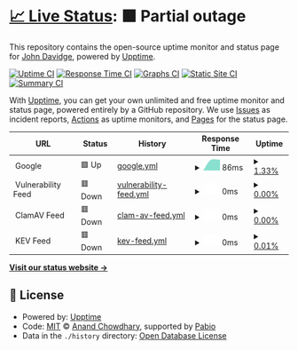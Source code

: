 # [📈 Live Status](https://johndavidge.github.io/status-page): <!--live status--> **🟧 Partial outage**

This repository contains the open-source uptime monitor and status page for [John Davidge](https://johndavidge.github.io/status-page), powered by [Upptime](https://github.com/upptime/upptime).

[![Uptime CI](https://github.com/johndavidge/status-page/workflows/Uptime%20CI/badge.svg)](https://github.com/johndavidge/status-page/actions?query=workflow%3A%22Uptime+CI%22)
[![Response Time CI](https://github.com/johndavidge/status-page/workflows/Response%20Time%20CI/badge.svg)](https://github.com/johndavidge/status-page/actions?query=workflow%3A%22Response+Time+CI%22)
[![Graphs CI](https://github.com/johndavidge/status-page/workflows/Graphs%20CI/badge.svg)](https://github.com/johndavidge/status-page/actions?query=workflow%3A%22Graphs+CI%22)
[![Static Site CI](https://github.com/johndavidge/status-page/workflows/Static%20Site%20CI/badge.svg)](https://github.com/johndavidge/status-page/actions?query=workflow%3A%22Static+Site+CI%22)
[![Summary CI](https://github.com/johndavidge/status-page/workflows/Summary%20CI/badge.svg)](https://github.com/johndavidge/status-page/actions?query=workflow%3A%22Summary+CI%22)

With [Upptime](https://upptime.js.org), you can get your own unlimited and free uptime monitor and status page, powered entirely by a GitHub repository. We use [Issues](https://github.com/johndavidge/status-page/issues) as incident reports, [Actions](https://github.com/johndavidge/status-page/actions) as uptime monitors, and [Pages](https://johndavidge.github.io/status-page) for the status page.

<!--start: status pages-->
<!-- This summary is generated by Upptime (https://github.com/upptime/upptime) -->
<!-- Do not edit this manually, your changes will be overwritten -->
<!-- prettier-ignore -->
| URL | Status | History | Response Time | Uptime |
| --- | ------ | ------- | ------------- | ------ |
| <img alt="" src="https://icons.duckduckgo.com/ip3/null.ico" height="13"> Google | 🟩 Up | [google.yml](https://github.com/johndavidge/status-page/commits/HEAD/history/google.yml) | <details><summary><img alt="Response time graph" src="./graphs/google/response-time-week.png" height="20"> 86ms</summary><br><a href="https://johndavidge.github.io/status-page/history/google"><img alt="Response time 86" src="https://img.shields.io/endpoint?url=https%3A%2F%2Fraw.githubusercontent.com%2Fjohndavidge%2Fstatus-page%2FHEAD%2Fapi%2Fgoogle%2Fresponse-time.json"></a><br><a href="https://johndavidge.github.io/status-page/history/google"><img alt="24-hour response time 86" src="https://img.shields.io/endpoint?url=https%3A%2F%2Fraw.githubusercontent.com%2Fjohndavidge%2Fstatus-page%2FHEAD%2Fapi%2Fgoogle%2Fresponse-time-day.json"></a><br><a href="https://johndavidge.github.io/status-page/history/google"><img alt="7-day response time 86" src="https://img.shields.io/endpoint?url=https%3A%2F%2Fraw.githubusercontent.com%2Fjohndavidge%2Fstatus-page%2FHEAD%2Fapi%2Fgoogle%2Fresponse-time-week.json"></a><br><a href="https://johndavidge.github.io/status-page/history/google"><img alt="30-day response time 86" src="https://img.shields.io/endpoint?url=https%3A%2F%2Fraw.githubusercontent.com%2Fjohndavidge%2Fstatus-page%2FHEAD%2Fapi%2Fgoogle%2Fresponse-time-month.json"></a><br><a href="https://johndavidge.github.io/status-page/history/google"><img alt="1-year response time 86" src="https://img.shields.io/endpoint?url=https%3A%2F%2Fraw.githubusercontent.com%2Fjohndavidge%2Fstatus-page%2FHEAD%2Fapi%2Fgoogle%2Fresponse-time-year.json"></a></details> | <details><summary><a href="https://johndavidge.github.io/status-page/history/google">1.33%</a></summary><a href="https://johndavidge.github.io/status-page/history/google"><img alt="All-time uptime 1.33%" src="https://img.shields.io/endpoint?url=https%3A%2F%2Fraw.githubusercontent.com%2Fjohndavidge%2Fstatus-page%2FHEAD%2Fapi%2Fgoogle%2Fuptime.json"></a><br><a href="https://johndavidge.github.io/status-page/history/google"><img alt="24-hour uptime 1.33%" src="https://img.shields.io/endpoint?url=https%3A%2F%2Fraw.githubusercontent.com%2Fjohndavidge%2Fstatus-page%2FHEAD%2Fapi%2Fgoogle%2Fuptime-day.json"></a><br><a href="https://johndavidge.github.io/status-page/history/google"><img alt="7-day uptime 1.33%" src="https://img.shields.io/endpoint?url=https%3A%2F%2Fraw.githubusercontent.com%2Fjohndavidge%2Fstatus-page%2FHEAD%2Fapi%2Fgoogle%2Fuptime-week.json"></a><br><a href="https://johndavidge.github.io/status-page/history/google"><img alt="30-day uptime 1.33%" src="https://img.shields.io/endpoint?url=https%3A%2F%2Fraw.githubusercontent.com%2Fjohndavidge%2Fstatus-page%2FHEAD%2Fapi%2Fgoogle%2Fuptime-month.json"></a><br><a href="https://johndavidge.github.io/status-page/history/google"><img alt="1-year uptime 1.33%" src="https://img.shields.io/endpoint?url=https%3A%2F%2Fraw.githubusercontent.com%2Fjohndavidge%2Fstatus-page%2FHEAD%2Fapi%2Fgoogle%2Fuptime-year.json"></a></details>
| <img alt="" src="https://icons.duckduckgo.com/ip3/null.ico" height="13"> Vulnerability Feed | 🟥 Down | [vulnerability-feed.yml](https://github.com/johndavidge/status-page/commits/HEAD/history/vulnerability-feed.yml) | <details><summary><img alt="Response time graph" src="./graphs/vulnerability-feed/response-time-week.png" height="20"> 0ms</summary><br><a href="https://johndavidge.github.io/status-page/history/vulnerability-feed"><img alt="Response time 0" src="https://img.shields.io/endpoint?url=https%3A%2F%2Fraw.githubusercontent.com%2Fjohndavidge%2Fstatus-page%2FHEAD%2Fapi%2Fvulnerability-feed%2Fresponse-time.json"></a><br><a href="https://johndavidge.github.io/status-page/history/vulnerability-feed"><img alt="24-hour response time 0" src="https://img.shields.io/endpoint?url=https%3A%2F%2Fraw.githubusercontent.com%2Fjohndavidge%2Fstatus-page%2FHEAD%2Fapi%2Fvulnerability-feed%2Fresponse-time-day.json"></a><br><a href="https://johndavidge.github.io/status-page/history/vulnerability-feed"><img alt="7-day response time 0" src="https://img.shields.io/endpoint?url=https%3A%2F%2Fraw.githubusercontent.com%2Fjohndavidge%2Fstatus-page%2FHEAD%2Fapi%2Fvulnerability-feed%2Fresponse-time-week.json"></a><br><a href="https://johndavidge.github.io/status-page/history/vulnerability-feed"><img alt="30-day response time 0" src="https://img.shields.io/endpoint?url=https%3A%2F%2Fraw.githubusercontent.com%2Fjohndavidge%2Fstatus-page%2FHEAD%2Fapi%2Fvulnerability-feed%2Fresponse-time-month.json"></a><br><a href="https://johndavidge.github.io/status-page/history/vulnerability-feed"><img alt="1-year response time 0" src="https://img.shields.io/endpoint?url=https%3A%2F%2Fraw.githubusercontent.com%2Fjohndavidge%2Fstatus-page%2FHEAD%2Fapi%2Fvulnerability-feed%2Fresponse-time-year.json"></a></details> | <details><summary><a href="https://johndavidge.github.io/status-page/history/vulnerability-feed">0.00%</a></summary><a href="https://johndavidge.github.io/status-page/history/vulnerability-feed"><img alt="All-time uptime 0.00%" src="https://img.shields.io/endpoint?url=https%3A%2F%2Fraw.githubusercontent.com%2Fjohndavidge%2Fstatus-page%2FHEAD%2Fapi%2Fvulnerability-feed%2Fuptime.json"></a><br><a href="https://johndavidge.github.io/status-page/history/vulnerability-feed"><img alt="24-hour uptime 0.00%" src="https://img.shields.io/endpoint?url=https%3A%2F%2Fraw.githubusercontent.com%2Fjohndavidge%2Fstatus-page%2FHEAD%2Fapi%2Fvulnerability-feed%2Fuptime-day.json"></a><br><a href="https://johndavidge.github.io/status-page/history/vulnerability-feed"><img alt="7-day uptime 0.00%" src="https://img.shields.io/endpoint?url=https%3A%2F%2Fraw.githubusercontent.com%2Fjohndavidge%2Fstatus-page%2FHEAD%2Fapi%2Fvulnerability-feed%2Fuptime-week.json"></a><br><a href="https://johndavidge.github.io/status-page/history/vulnerability-feed"><img alt="30-day uptime 0.00%" src="https://img.shields.io/endpoint?url=https%3A%2F%2Fraw.githubusercontent.com%2Fjohndavidge%2Fstatus-page%2FHEAD%2Fapi%2Fvulnerability-feed%2Fuptime-month.json"></a><br><a href="https://johndavidge.github.io/status-page/history/vulnerability-feed"><img alt="1-year uptime 0.00%" src="https://img.shields.io/endpoint?url=https%3A%2F%2Fraw.githubusercontent.com%2Fjohndavidge%2Fstatus-page%2FHEAD%2Fapi%2Fvulnerability-feed%2Fuptime-year.json"></a></details>
| <img alt="" src="https://icons.duckduckgo.com/ip3/null.ico" height="13"> ClamAV Feed | 🟥 Down | [clam-av-feed.yml](https://github.com/johndavidge/status-page/commits/HEAD/history/clam-av-feed.yml) | <details><summary><img alt="Response time graph" src="./graphs/clam-av-feed/response-time-week.png" height="20"> 0ms</summary><br><a href="https://johndavidge.github.io/status-page/history/clam-av-feed"><img alt="Response time 0" src="https://img.shields.io/endpoint?url=https%3A%2F%2Fraw.githubusercontent.com%2Fjohndavidge%2Fstatus-page%2FHEAD%2Fapi%2Fclam-av-feed%2Fresponse-time.json"></a><br><a href="https://johndavidge.github.io/status-page/history/clam-av-feed"><img alt="24-hour response time 0" src="https://img.shields.io/endpoint?url=https%3A%2F%2Fraw.githubusercontent.com%2Fjohndavidge%2Fstatus-page%2FHEAD%2Fapi%2Fclam-av-feed%2Fresponse-time-day.json"></a><br><a href="https://johndavidge.github.io/status-page/history/clam-av-feed"><img alt="7-day response time 0" src="https://img.shields.io/endpoint?url=https%3A%2F%2Fraw.githubusercontent.com%2Fjohndavidge%2Fstatus-page%2FHEAD%2Fapi%2Fclam-av-feed%2Fresponse-time-week.json"></a><br><a href="https://johndavidge.github.io/status-page/history/clam-av-feed"><img alt="30-day response time 0" src="https://img.shields.io/endpoint?url=https%3A%2F%2Fraw.githubusercontent.com%2Fjohndavidge%2Fstatus-page%2FHEAD%2Fapi%2Fclam-av-feed%2Fresponse-time-month.json"></a><br><a href="https://johndavidge.github.io/status-page/history/clam-av-feed"><img alt="1-year response time 0" src="https://img.shields.io/endpoint?url=https%3A%2F%2Fraw.githubusercontent.com%2Fjohndavidge%2Fstatus-page%2FHEAD%2Fapi%2Fclam-av-feed%2Fresponse-time-year.json"></a></details> | <details><summary><a href="https://johndavidge.github.io/status-page/history/clam-av-feed">0.00%</a></summary><a href="https://johndavidge.github.io/status-page/history/clam-av-feed"><img alt="All-time uptime 0.00%" src="https://img.shields.io/endpoint?url=https%3A%2F%2Fraw.githubusercontent.com%2Fjohndavidge%2Fstatus-page%2FHEAD%2Fapi%2Fclam-av-feed%2Fuptime.json"></a><br><a href="https://johndavidge.github.io/status-page/history/clam-av-feed"><img alt="24-hour uptime 0.00%" src="https://img.shields.io/endpoint?url=https%3A%2F%2Fraw.githubusercontent.com%2Fjohndavidge%2Fstatus-page%2FHEAD%2Fapi%2Fclam-av-feed%2Fuptime-day.json"></a><br><a href="https://johndavidge.github.io/status-page/history/clam-av-feed"><img alt="7-day uptime 0.00%" src="https://img.shields.io/endpoint?url=https%3A%2F%2Fraw.githubusercontent.com%2Fjohndavidge%2Fstatus-page%2FHEAD%2Fapi%2Fclam-av-feed%2Fuptime-week.json"></a><br><a href="https://johndavidge.github.io/status-page/history/clam-av-feed"><img alt="30-day uptime 0.00%" src="https://img.shields.io/endpoint?url=https%3A%2F%2Fraw.githubusercontent.com%2Fjohndavidge%2Fstatus-page%2FHEAD%2Fapi%2Fclam-av-feed%2Fuptime-month.json"></a><br><a href="https://johndavidge.github.io/status-page/history/clam-av-feed"><img alt="1-year uptime 0.00%" src="https://img.shields.io/endpoint?url=https%3A%2F%2Fraw.githubusercontent.com%2Fjohndavidge%2Fstatus-page%2FHEAD%2Fapi%2Fclam-av-feed%2Fuptime-year.json"></a></details>
| <img alt="" src="https://icons.duckduckgo.com/ip3/null.ico" height="13"> KEV Feed | 🟥 Down | [kev-feed.yml](https://github.com/johndavidge/status-page/commits/HEAD/history/kev-feed.yml) | <details><summary><img alt="Response time graph" src="./graphs/kev-feed/response-time-week.png" height="20"> 0ms</summary><br><a href="https://johndavidge.github.io/status-page/history/kev-feed"><img alt="Response time 0" src="https://img.shields.io/endpoint?url=https%3A%2F%2Fraw.githubusercontent.com%2Fjohndavidge%2Fstatus-page%2FHEAD%2Fapi%2Fkev-feed%2Fresponse-time.json"></a><br><a href="https://johndavidge.github.io/status-page/history/kev-feed"><img alt="24-hour response time 0" src="https://img.shields.io/endpoint?url=https%3A%2F%2Fraw.githubusercontent.com%2Fjohndavidge%2Fstatus-page%2FHEAD%2Fapi%2Fkev-feed%2Fresponse-time-day.json"></a><br><a href="https://johndavidge.github.io/status-page/history/kev-feed"><img alt="7-day response time 0" src="https://img.shields.io/endpoint?url=https%3A%2F%2Fraw.githubusercontent.com%2Fjohndavidge%2Fstatus-page%2FHEAD%2Fapi%2Fkev-feed%2Fresponse-time-week.json"></a><br><a href="https://johndavidge.github.io/status-page/history/kev-feed"><img alt="30-day response time 0" src="https://img.shields.io/endpoint?url=https%3A%2F%2Fraw.githubusercontent.com%2Fjohndavidge%2Fstatus-page%2FHEAD%2Fapi%2Fkev-feed%2Fresponse-time-month.json"></a><br><a href="https://johndavidge.github.io/status-page/history/kev-feed"><img alt="1-year response time 0" src="https://img.shields.io/endpoint?url=https%3A%2F%2Fraw.githubusercontent.com%2Fjohndavidge%2Fstatus-page%2FHEAD%2Fapi%2Fkev-feed%2Fresponse-time-year.json"></a></details> | <details><summary><a href="https://johndavidge.github.io/status-page/history/kev-feed">0.01%</a></summary><a href="https://johndavidge.github.io/status-page/history/kev-feed"><img alt="All-time uptime 0.01%" src="https://img.shields.io/endpoint?url=https%3A%2F%2Fraw.githubusercontent.com%2Fjohndavidge%2Fstatus-page%2FHEAD%2Fapi%2Fkev-feed%2Fuptime.json"></a><br><a href="https://johndavidge.github.io/status-page/history/kev-feed"><img alt="24-hour uptime 0.01%" src="https://img.shields.io/endpoint?url=https%3A%2F%2Fraw.githubusercontent.com%2Fjohndavidge%2Fstatus-page%2FHEAD%2Fapi%2Fkev-feed%2Fuptime-day.json"></a><br><a href="https://johndavidge.github.io/status-page/history/kev-feed"><img alt="7-day uptime 0.01%" src="https://img.shields.io/endpoint?url=https%3A%2F%2Fraw.githubusercontent.com%2Fjohndavidge%2Fstatus-page%2FHEAD%2Fapi%2Fkev-feed%2Fuptime-week.json"></a><br><a href="https://johndavidge.github.io/status-page/history/kev-feed"><img alt="30-day uptime 0.01%" src="https://img.shields.io/endpoint?url=https%3A%2F%2Fraw.githubusercontent.com%2Fjohndavidge%2Fstatus-page%2FHEAD%2Fapi%2Fkev-feed%2Fuptime-month.json"></a><br><a href="https://johndavidge.github.io/status-page/history/kev-feed"><img alt="1-year uptime 0.01%" src="https://img.shields.io/endpoint?url=https%3A%2F%2Fraw.githubusercontent.com%2Fjohndavidge%2Fstatus-page%2FHEAD%2Fapi%2Fkev-feed%2Fuptime-year.json"></a></details>

<!--end: status pages-->

[**Visit our status website →**](https://johndavidge.github.io/status-page)

## 📄 License

- Powered by: [Upptime](https://github.com/upptime/upptime)
- Code: [MIT](./LICENSE) © [Anand Chowdhary](https://anandchowdhary.com), supported by [Pabio](https://pabio.com)
- Data in the `./history` directory: [Open Database License](https://opendatacommons.org/licenses/odbl/1-0/)
